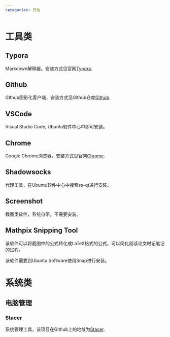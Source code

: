 ```yaml
---
categories: 其他
---
```


# 工具类

## Typora

Markdown解释器。安装方式见官网[Typora](https://typora.io/).

## Github

GIthub图形化客户端，安装方式见Github仓库[Github](https://github.com/shiftkey/desktop).

## VSCode

Visual Studio Code, Ubuntu软件中心中即可安装。

## Chrome

Google Chrome浏览器，安装方式见官网[Chrome](https://www.google.cn/chrome/index.html).

## Shadowsocks

代理工具，在Ubuntu软件中心中搜索ss-qt进行安装。

## Screenshot

截图类软件，系统自带，不需要安装。

## Mathpix Snipping Tool

该软件可以将截图中的公式转化成LaTeX格式的公式，可以简化阅读论文时记笔记的过程。

该软件需要到Ubuntu Software使用Snap进行安装。


# 系统类

## 电脑管理

### Stacer

系统管理工具，该项目在Github上的地址为[Stacer](https://github.com/oguzhaninan/Stacer).